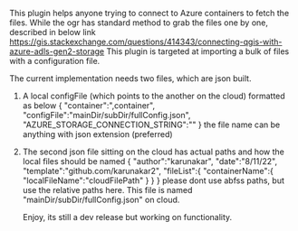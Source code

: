 This plugin helps anyone trying to connect to Azure containers to fetch the files.
While the ogr has standard method to grab the files one by one, described in below link
https://gis.stackexchange.com/questions/414343/connecting-qgis-with-azure-adls-gen2-storage
This plugin is targeted at importing a bulk of files with a configuration file.

The current implementation needs two files, which are json built.
1. A local configFile (which points to the another on the cloud) formatted as below
{
    "container":",container",
    "configFile":"mainDir/subDir/fullConfig.json",
	    "AZURE_STORAGE_CONNECTION_STRING":""
}
the file name can be anything with json extension (preferred)

2. The second json file sitting on the cloud has actual paths and how the local files should be named
{
    "author":"karunakar",
    "date":"8/11/22",
    "template":"github.com/karunakar2",
    "fileList":{
        "containerName":{
            "localFileName":"cloudFilePath"
            }
        }
    }
    please dont use abfss paths, but use the relative paths here.
    This file is named "mainDir/subDir/fullConfig.json" on cloud.
    
    Enjoy, its still a dev release but working on functionality.
    
    
